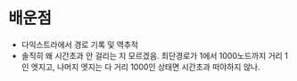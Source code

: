 # 배운점
- 다익스트라에서 경로 기록 및 역추적
- 솔직히 왜 시간초과 안 걸리는 지 모르겠음. 최단경로가 1에서 1000노드까지 거리 1인 엣지고, 나머지 엣지는 다 거리 1000인 상태면 시간초과 떠야하지 않나.

